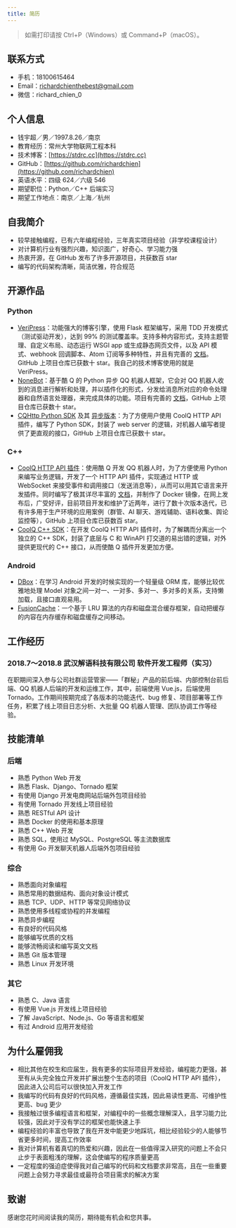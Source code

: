 ```yaml
---
title: 简历
---
```


<blockquote class="hidden-print">
  <p>如需打印请按 Ctrl+P（Windows）或 Command+P（macOS）。</p>
</blockquote>

## 联系方式

- 手机：18100615464
- Email：[richardchienthebest@gmail.com](mailto:richardchienthebest@gmail.com)
- 微信：richard\_chien\_0

## 个人信息

- 钱宇超／男／1997.8.26／南京
- 教育经历：常州大学物联网工程本科
- 技术博客：[https://stdrc.cc](https://stdrc.cc)
- GitHub：[https://github.com/richardchien](https://github.com/richardchien)
- 英语水平：四级 624／六级 546
- 期望职位：Python／C++ 后端实习
- 期望工作地点：南京／上海／杭州

## 自我简介

- 较早接触编程，已有六年编程经验，三年真实项目经验（非学校课程设计）
- 对计算机行业有强烈兴趣，知识面广，好奇心、学习能力强
- 热衷开源，在 GitHub 发布了许多开源项目，共获数百 star
- 编写的代码架构清晰，简洁优雅，符合规范

## 开源作品

### Python

- [VeriPress](https://github.com/veripress/veripress)：功能强大的博客引擎，使用 Flask 框架编写，采用 TDD 开发模式（测试驱动开发），达到 99% 的测试覆盖率。支持多种内容形式，支持主题管理、自定义布局、动态运行 WSGI app 或生成静态网页文件，以及 API 模式、webhook 回调脚本、Atom 订阅等多种特性，并且有完善的 [文档](https://veripress.github.io/docs/)。GitHub 上项目仓库已获数十 star。我自己的技术博客使用的就是 VeriPress。
- [NoneBot](https://github.com/richardchien/none-bot)：基于酷 Q 的 Python 异步 QQ 机器人框架，它会对 QQ 机器人收到的消息进行解析和处理，并以插件化的形式，分发给消息所对应的命令处理器和自然语言处理器，来完成具体的功能。项目有完善的 [文档](https://none.rclab.tk/)，GitHub 上项目仓库已获数十 star。
- [CQHttp Python SDK](https://github.com/richardchien/python-cqhttp) 及其 [异步版本](https://github.com/richardchien/python-aiocqhttp)：为了方便用户使用 CoolQ HTTP API 插件，编写了 Python SDK，封装了 web server 的逻辑，对机器人编写者提供了更直观的接口，GitHub 上项目仓库已获数十 star。

### C++

- [CoolQ HTTP API 插件](https://github.com/richardchien/coolq-http-api)：使用酷 Q 开发 QQ 机器人时，为了方便使用 Python 来编写业务逻辑，开发了一个 HTTP API 插件，实现通过 HTTP 或 WebSocket 来接受事件和调用接口（发送消息等），从而可以用其它语言来开发插件。同时编写了极其详尽丰富的 [文档](https://cqhttp.cc/docs/)，并制作了 Docker 镜像，在网上发布后，广受好评，目前项目开发和维护了近两年，进行了数十次版本迭代，已有许多用于生产环境的应用案例（群管、AI 聊天、游戏辅助、语料收集、舆论监控等），GitHub 上项目仓库已获数百 star。
- [CoolQ C++ SDK](https://github.com/richardchien/coolq-cpp-sdk)：在开发 CoolQ HTTP API 插件时，为了解耦而分离出一个独立的 C++ SDK，封装了底层与 C 和 WinAPI 打交道的易出错的逻辑，对外提供更现代的 C++ 接口，从而使酷 Q 插件开发更加方便。

### Android

- [DBox](https://github.com/richardchien/dbox)：在学习 Android 开发的时候实现的一个轻量级 ORM 库，能够比较优雅地处理 Model 对象之间一对一、一对多、多对一、多对多的关系，支持懒加载，且接口直观易用。
- [FusionCache](https://github.com/richardchien/fusion-cache)：一个基于 LRU 算法的内存和磁盘混合缓存框架，自动把缓存的内容在内存缓存和磁盘缓存之间移动。

## 工作经历

### 2018.7～2018.8 武汉解语科技有限公司 软件开发工程师（实习）

在职期间深入参与公司社群运营管家——「群秘」产品的前后端、内部控制台前后端、QQ 机器人后端的开发和运维工作，其中，前端使用 Vue.js，后端使用 Tornado。工作期间按期完成了各版本的功能迭代、bug 修复、项目部署等工作任务，积累了线上项目日志分析、大批量 QQ 机器人管理、团队协调工作等经验。

## 技能清单

### 后端

- 熟悉 Python Web 开发
- 熟悉 Flask、Django、Tornado 框架
- 有使用 Django 开发电商网站后端外包项目经验
- 有使用 Tornado 开发线上项目经验
- 熟悉 RESTful API 设计
- 熟悉 Docker 的使用和基本原理
- 熟悉 C++ Web 开发
- 熟悉 SQL，使用过 MySQL、PostgreSQL 等主流数据库
- 有使用 Go 开发聊天机器人后端外包项目经验

### 综合

- 熟悉面向对象编程
- 熟悉常用的数据结构、面向对象设计模式
- 熟悉 TCP、UDP、HTTP 等常见网络协议
- 熟悉使用多线程或协程的并发编程
- 熟悉异步编程
- 有良好的代码风格
- 能够编写优质的文档
- 能够流畅阅读和编写英文文档
- 熟悉 Git 版本管理
- 熟悉 Linux 开发环境

### 其它

- 熟悉 C、Java 语言
- 有使用 Vue.js 开发线上项目经验
- 了解 JavaScript、Node.js、Go 等语言和框架
- 有过 Android 应用开发经验

## 为什么雇佣我

- 相比其他在校生和应届生，我有更多的实际项目开发经验，编程能力更强，甚至有从头完全独立开发并扩展出整个生态的项目（CoolQ HTTP API 插件），因此进入公司后可以很快加入开发工作
- 我编写的代码有良好的代码风格，遵循最佳实践，因此易读性更高、可维护性更高、bug 更少
- 我接触过很多编程语言和框架，对编程中的一些概念理解深入，且学习能力比较强，因此对于没有学过的框架也能快速上手
- 编程经验的丰富也导致了我在开发中能更少地踩坑，相比经验较少的人能够节省更多时间，提高工作效率
- 我对计算机有着真切的热爱和兴趣，因此在一些值得深入研究的问题上不会只止步于表面粗浅的理解，这会使编写的程序质量更高
- 一定程度的强迫症使得我对自己编写的代码和文档要求非常高，且在一些重要问题上会努力寻求最佳或最符合项目需求的解决方案

## 致谢

感谢您花时间阅读我的简历，期待能有机会和您共事。
